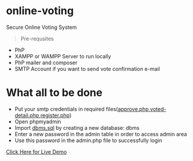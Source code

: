 # online-voting
Secure Online Voting System
> Pre-requsites
* PhP
* XAMPP or WAMPP Server to run locally
* PhP mailer and composer
* SMTP Account if you want to send vote confirmation e-mail

# What all to be done
* Put your smtp credentials in required files([approve.php](approve.php),[voted-detail.php](voted-detail.php),[register.php](register.php))
* Open phpmyadmin
* Import [dbms.sql](dbms.sql) by creating a new database: dbms
* Enter a new password in the admin table in order to access admin area
* Use this password in the admin.php file to successfully login

[Click Here for Live Demo](https://evoting.ml)

